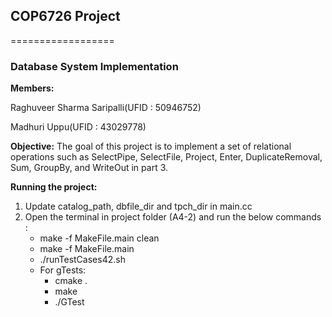 ## COP6726 Project
==================
### Database System Implementation

**Members:**

Raghuveer Sharma Saripalli(UFID : 50946752)

Madhuri Uppu(UFID : 43029778)


**Objective:** The goal of this project is to implement a set of relational operations such as SelectPipe, SelectFile, Project, Enter, DuplicateRemoval, Sum, GroupBy, and WriteOut in part 3.


**Running the project:**
1.	Update catalog_path, dbfile_dir and tpch_dir in main.cc
2.	Open the terminal in project folder (A4-2) and run the below commands :
    - make -f MakeFile.main clean
    - make -f MakeFile.main
    - ./runTestCases42.sh
    - For gTests:
        - cmake .
        - make
        - ./GTest
